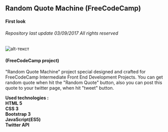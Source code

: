 ## Random Quote Machine (FreeCodeCamp)
#### First look
###### Repository last update 03/09/2017 All rights reserved

![alt-текст](https://github.com/serg-gavel/RandomQuoteMachine/blob/master/RQM_v.1.0.jpg)

#### (FreeCodeCamp project)

"Random Quote Machine" project special designed and crafted for FreeCodeCamp Intermediate Front End Development Projects. You can get random quote when hit the "Random Quote" button, also you can post this quote to your twitter page, when hit "tweet" button.


__Used technologies :__  
**HTML 5**  
**CSS 3**  
**Bootstrap 3**  
**JavaScript(ES5)**  
**Twitter API**  
